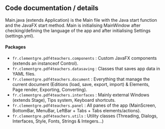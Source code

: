 ## Code documentation / details

Main.java (extends Application) is the Main file with the Java start function and the JavaFX start method. Main is
initialising MainWindow after checking/defining the language of the app and after initialising Settings (settings.yml).

#### Packages

- ``fr.clementgre.pdf4teachers.components`` : Custom JavaFX components (extends an instanceof Control).
- ``fr.clementgre.pdf4teachers.datasaving`` : Classes that saves app data in YAML files.
- ``fr.clementgre.pdf4teachers.document`` : Everything that manage the current document (Editions (load, save, export,
  import)
  & Elements, Page render, Exporting, Converting).
- ``fr.clementgre.pdf4teachers.interfaces`` : Mainly external Windows (extends Stage), Tips
  system, Keyboard shortcuts.
- ``fr.clementgre.pdf4teachers.panel`` : All panes of the app (MainScreen, BottomBar, MenuBar, LeftBar + Tabs + Tabs
  elements/actions).
- ``fr.clementgre.pdf4teachers.utils`` : Utility classes  (Threading, Dialogs, Interfaces, Style, Fonts, Strings &
  Integers...)
